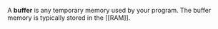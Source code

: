 A **buffer** is any temporary memory used by your program.
The buffer memory is typically stored in the [[RAM]].